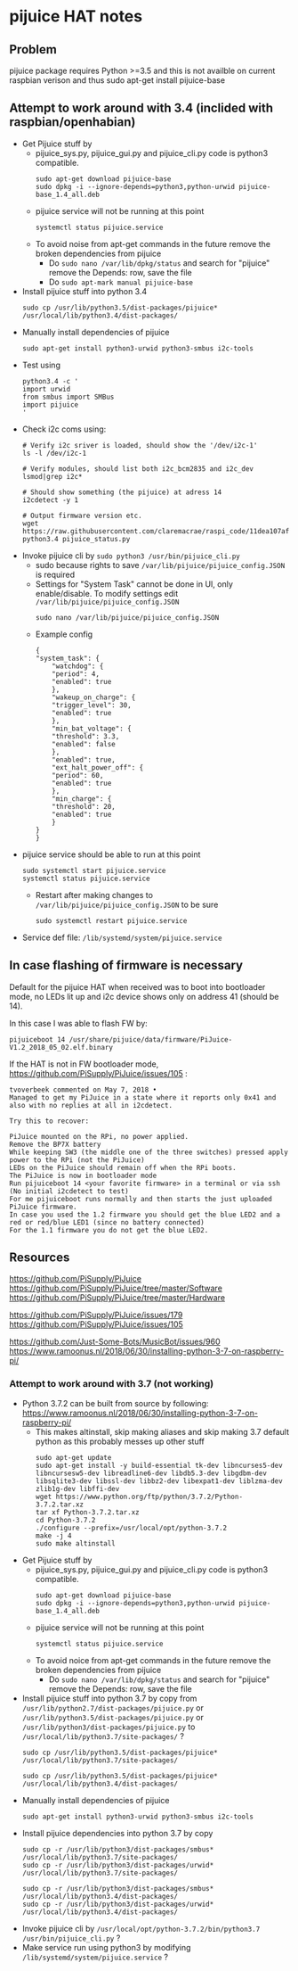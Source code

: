 # pijuice HAT notes

## Problem
pijuice package requires Python >=3.5 and this is not availble on current raspbian verison and thus sudo apt-get install pijuice-base

## Attempt to work around with 3.4 (inclided with raspbian/openhabian)
- Get Pijuice stuff by
  - pijuice_sys.py, pijuice_gui.py and pijuice_cli.py code is python3 compatible.
    ```
    sudo apt-get download pijuice-base
    sudo dpkg -i --ignore-depends=python3,python-urwid pijuice-base_1.4_all.deb
    ```
  - pijuice service will not be running at this point
    ```
    systemctl status pijuice.service
    ```
  - To avoid noise from apt-get commands in the future remove the broken dependencies from pijuice
    - Do `sudo nano /var/lib/dpkg/status` and search for "pijuice" remove the Depends: row, save the file
    - Do `sudo apt-mark manual pijuice-base`
- Install pijuice stuff into python 3.4
    ```
    sudo cp /usr/lib/python3.5/dist-packages/pijuice* /usr/local/lib/python3.4/dist-packages/
    ```
- Manually install dependencies of pijuice
    ```
    sudo apt-get install python3-urwid python3-smbus i2c-tools
    ```
- Test using
    ```
    python3.4 -c '
    import urwid
    from smbus import SMBus
    import pijuice
    '
    ```
- Check i2c coms using:
    ```
    # Verify i2c sriver is loaded, should show the '/dev/i2c-1'
    ls -l /dev/i2c-1

    # Verify modules, should list both i2c_bcm2835 and i2c_dev
    lsmod|grep i2c*

    # Should show something (the pijuice) at adress 14
    i2cdetect -y 1

    # Output firmware version etc.
    wget https://raw.githubusercontent.com/claremacrae/raspi_code/11dea107af43a236eb3e2860ddba21cbc3047e6f/hardware/pijuice/pijuice_status.py
    python3.4 pijuice_status.py
    ```
- Invoke pijuice cli by `sudo python3 /usr/bin/pijuice_cli.py`
  - sudo because rights to save `/var/lib/pijuice/pijuice_config.JSON` is required
  - Settings for "System Task" cannot be done in UI, only enable/disable. To modify settings edit `/var/lib/pijuice/pijuice_config.JSON`
    ```
    sudo nano /var/lib/pijuice/pijuice_config.JSON
    ```
  - Example config
    ```
    {
    "system_task": {
        "watchdog": {
        "period": 4,
        "enabled": true
        },
        "wakeup_on_charge": {
        "trigger_level": 30,
        "enabled": true
        },
        "min_bat_voltage": {
        "threshold": 3.3,
        "enabled": false
        },
        "enabled": true,
        "ext_halt_power_off": {
        "period": 60,
        "enabled": true
        },
        "min_charge": {
        "threshold": 20,
        "enabled": true
        }
    }
    }
    ```
- pijuice service should be able to run at this point
    ```
    sudo systemctl start pijuice.service
    systemctl status pijuice.service
    ```
  - Restart after making changes to `/var/lib/pijuice/pijuice_config.JSON` to be sure
    ```
    sudo systemctl restart pijuice.service
    ```
- Service def file: `/lib/systemd/system/pijuice.service`

## In case flashing of firmware is necessary
Default for the pijuice HAT when received was to boot into bootloader mode, no LEDs lit up and i2c device shows only on address 41 (should be 14).

In this case I was able to flash FW by:
```
pijuiceboot 14 /usr/share/pijuice/data/firmware/PiJuice-V1.2_2018_05_02.elf.binary
```

If the HAT is not in FW bootloader mode, https://github.com/PiSupply/PiJuice/issues/105 :
```
tvoverbeek commented on May 7, 2018 •
Managed to get my PiJuice in a state where it reports only 0x41 and also with no replies at all in i2cdetect.

Try this to recover:

PiJuice mounted on the RPi, no power applied.
Remove the BP7X battery
While keeping SW3 (the middle one of the three switches) pressed apply power to the RPi (not the PiJuice)
LEDs on the PiJuice should remain off when the RPi boots.
The PiJuice is now in bootloader mode
Run pijuiceboot 14 <your favorite firmware> in a terminal or via ssh (No initial i2cdetect to test)
For me pijuiceboot runs normally and then starts the just uploaded PiJuice firmware.
In case you used the 1.2 firmware you should get the blue LED2 and a red or red/blue LED1 (since no battery connected)
For the 1.1 firmware you do not get the blue LED2.
```

## Resources
https://github.com/PiSupply/PiJuice
https://github.com/PiSupply/PiJuice/tree/master/Software
https://github.com/PiSupply/PiJuice/tree/master/Hardware


https://github.com/PiSupply/PiJuice/issues/179
https://github.com/PiSupply/PiJuice/issues/105

https://github.com/Just-Some-Bots/MusicBot/issues/960
https://www.ramoonus.nl/2018/06/30/installing-python-3-7-on-raspberry-pi/



### Attempt to work around with 3.7 (not working)
- Python 3.7.2 can be built from source by following: https://www.ramoonus.nl/2018/06/30/installing-python-3-7-on-raspberry-pi/
  - This makes altinstall, skip making aliases and skip making 3.7 default python as this probably messes up other stuff
    ```
    sudo apt-get update
    sudo apt-get install -y build-essential tk-dev libncurses5-dev libncursesw5-dev libreadline6-dev libdb5.3-dev libgdbm-dev libsqlite3-dev libssl-dev libbz2-dev libexpat1-dev liblzma-dev zlib1g-dev libffi-dev
    wget https://www.python.org/ftp/python/3.7.2/Python-3.7.2.tar.xz
    tar xf Python-3.7.2.tar.xz
    cd Python-3.7.2
    ./configure --prefix=/usr/local/opt/python-3.7.2
    make -j 4
    sudo make altinstall
    ```
- Get Pijuice stuff by
  - pijuice_sys.py, pijuice_gui.py and pijuice_cli.py code is python3 compatible.
    ```
    sudo apt-get download pijuice-base
    sudo dpkg -i --ignore-depends=python3,python-urwid pijuice-base_1.4_all.deb
    ```
  - pijuice service will not be running at this point
    ```
    systemctl status pijuice.service
    ```
  - To avoid noice from apt-get commands in the future remove the broken dependencies from pijuice
    - Do `sudo nano /var/lib/dpkg/status` and search for "pijuice" remove the Depends: row, save the file
- Install pijuice stuff into python 3.7 by copy from `/usr/lib/python2.7/dist-packages/pijuice.py` or `/usr/lib/python3.5/dist-packages/pijuice.py` or `/usr/lib/python3/dist-packages/pijuice.py` to `/usr/local/lib/python3.7/site-packages/` ?
    ```
    sudo cp /usr/lib/python3.5/dist-packages/pijuice* /usr/local/lib/python3.7/site-packages/

    sudo cp /usr/lib/python3.5/dist-packages/pijuice* /usr/local/lib/python3.4/dist-packages/
    ```
- Manually install dependencies of pijuice
    ```
    sudo apt-get install python3-urwid python3-smbus i2c-tools
    ```
- Install pijuice dependencies into python 3.7 by copy
    ```
    sudo cp -r /usr/lib/python3/dist-packages/smbus* /usr/local/lib/python3.7/site-packages/
    sudo cp -r /usr/lib/python3/dist-packages/urwid* /usr/local/lib/python3.7/site-packages/

    sudo cp -r /usr/lib/python3/dist-packages/smbus* /usr/local/lib/python3.4/dist-packages/
    sudo cp -r /usr/lib/python3/dist-packages/urwid* /usr/local/lib/python3.4/dist-packages/
    ```
- Invoke pijuice cli by `/usr/local/opt/python-3.7.2/bin/python3.7 /usr/bin/pijuice_cli.py` ?
- Make service run using python3 by modifying `/lib/systemd/system/pijuice.service` ?
